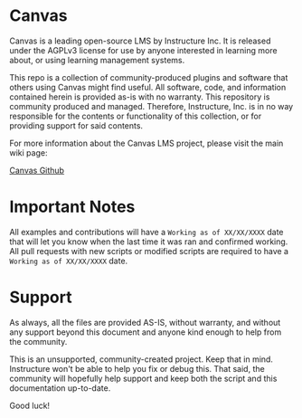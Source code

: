 # Canvas
Canvas is a leading open-source LMS by Instructure Inc. It is released under the AGPLv3 license for use by anyone interested in learning more about, or using learning management systems.

This repo is a collection of community-produced plugins and software that others using Canvas might find useful. All software, code, and information contained herein is provided as-is with no warranty. This repository is community produced and managed. Therefore, Instructure, Inc. is in no way responsible for the contents or functionality of this collection, or for providing support for said contents.

For more information about the Canvas LMS project, please visit the main wiki page:

[Canvas Github](http://github.com/instructure/canvas-lms/wiki)

# Important Notes

All examples and contributions will have a `Working as of XX/XX/XXXX` date that will let you know when the last time it was ran and confirmed working. All pull requests with new scripts or modified scripts are required to have a `Working as of XX/XX/XXXX` date.


# Support
As always, all the files are provided AS-IS, without warranty, and without any support beyond this
document and anyone kind enough to help from the community.

This is an unsupported, community-created project. Keep that in mind. Instructure won't be
able to help you fix or debug this. That said, the community will hopefully help support
and keep both the script and this documentation up-to-date.

Good luck!
